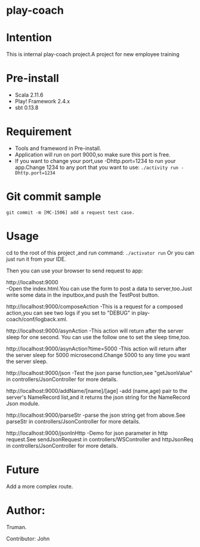 # play-coach

# Intention
This is internal play-coach project.A project for new employee training

# Pre-install
- Scala 2.11.6
- Play! Framework 2.4.x
- sbt 0.13.8

# Requirement
- Tools and frameword in Pre-install.
- Application will run on port 9000,so make sure this port is free.
- If you want to change your port,use -Dhttp.port=1234 to run your app.Change 1234 to any port that you want to use:
`./activity run -Dhttp.port=1234`

# Git commit sample
`git commit -m [MC-1506] add a request test case.`

# Usage
cd to the root of this project ,and run command:
`./activator run`
Or you can just run it from your IDE.

Then you can use your browser to send request to app:

http://localhost:9000  
-Open the index.html.You can use the form to post a data to server,too.Just write some data in the inputbox,and push the TestPost button.

http://localhost:9000/composeAction 
-This is a request for a composed action,you can see two logs if you set <root level> to "DEBUG" in play-coach/conf/logback.xml.

http://localhost:9000/asynAction 
-This action will return after the server sleep for one second. You can use the follow one to set the sleep time,too.

http://localhost:9000/asynAction?time=5000 
-This action will return after the server sleep for 5000 microsecond.Change 5000 to any time you want the server sleep.

http://localhost:9000/json 
-Test the json parse function,see "getJsonValue" in  controllers/JsonController for more details.

http://localhost:9000/addName/[name]/[age] 
-add (name,age) pair to the server's NameRecord list,and it returns the json string for the NameRecord Json module.

http://localhost:9000/parseStr 
-parse the json string get from above.See parseStr in controllers/JsonController for more details.

http://localhost:9000/jsonInHttp
-Demo for json parameter in http request.See sendJsonRequest in controllers/WSController and httpJsonReq in controllers/JsonController for more details.

# Future
Add a more complex route.


# Author:
Truman.

Contributor:
John
